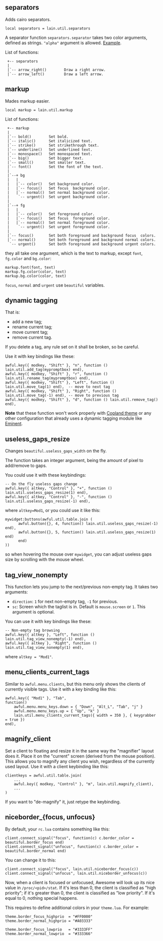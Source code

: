separators
----------

Adds cairo separators.

    local separators = lain.util.separators

A separator function `separators.separator` takes two color arguments, defined as strings. `"alpha"` argument is allowed. [Example](https://github.com/copycat-killer/awesome-copycats/blob/master/rc.lua.powerarrow-darker#L249-250).

List of functions:

     +-- separators
     |
     |`-- arrow_right()        Draw a right arrow.
     |`-- arrow_left()         Draw a left arrow.

markup
------

Mades markup easier.

    local markup = lain.util.markup

List of functions:

     +-- markup
     |
     |`-- bold()        Set bold.
     |`-- italic()      Set italicized text.
     |`-- strike()      Set strikethrough text.
     |`-- underline()   Set underlined text.
     |`-- monospace()   Set monospaced text.
     |`-- big()         Set bigger text.
     |`-- small()       Set smaller text.
     |`-- font()        Set the font of the text.
     |
     |`--+ bg
     |   |
     |   |`-- color()   Set background color.
     |   |`-- focus()   Set focus  background color.
     |   |`-- normal()  Set normal background color.
     |    `-- urgent()  Set urgent background color.
     |
     |`--+ fg
     |   |
     |   |`-- color()   Set foreground color.
     |   |`-- focus()   Set focus  foreground color.
     |   |`-- normal()  Set normal foreground color.
     |    `-- urgent()  Set urgent foreground color.
     |
     |`-- focus()       Set both foreground and background focus  colors.
     |`-- normal()      Set both foreground and background normal colors.
      `-- urgent()      Set both foreground and background urgent colors.

they all take one argument, which is the text to markup, except `font`, `fg.color` and `bg.color`:

    markup.font(font, text)
    markup.fg.color(color, text)
    markup.bg.color(color, text)

`focus`, `normal` and `urgent` use `beautiful` variables.

dynamic tagging
---------------

That is:

- add a new tag;
- rename current tag;
- move current tag;
- remove current tag.

If you delete a tag, any rule set on it shall be broken, so be careful.

Use it with key bindings like these:

    awful.key({ modkey, "Shift" }, "n", function () lain.util.add_tag(mypromptbox) end),
    awful.key({ modkey, "Shift" }, "r", function () lain.util.rename_tag(mypromptbox) end),
    awful.key({ modkey, "Shift" }, "Left", function () lain.util.move_tag(1) end),  -- move to next tag
    awful.key({ modkey, "Shift" }, "Right", function () lain.util.move_tag(-1) end), -- move to previous tag
    awful.key({ modkey, "Shift" }, "d", function () lain.util.remove_tag() end),

**Note** that these function won't work properly with [Copland theme](https://github.com/copycat-killer/awesome-copycats) or any other configuration that already uses a dynamic tagging module like [Eminent](https://github.com/copycat-killer/awesome-copycats/tree/master/eminent).

useless\_gaps\_resize
---------------------

Changes `beautiful.useless_gaps_width` on the fly.

The function takes an integer argument, being the amount of pixel to add/remove to gaps.

You could use it with these keybindings:

    -- On the fly useless gaps change
    awful.key({ altkey, "Control" }, "+", function () lain.util.useless_gaps_resize(1) end),
    awful.key({ altkey, "Control" }, "-", function () lain.util.useless_gaps_resize(-1) end),

where `altkey=Mod1`, or you could use it like this:

    mywidget:buttons(awful.util.table.join (
          awful.button({}, 4, function() lain.util.useless_gaps_resize(-1) end),
          awful.button({}, 5, function() lain.util.useless_gaps_resize(1) end)
          end)
    ))

so when hovering the mouse over `mywidget`, you can adjust useless gaps size by scrolling with the mouse wheel.

tag\_view\_nonempty
-------------------

This function lets you jump to the next/previous non-empty tag.
It takes two arguments:

* `direction`: `1` for next non-empty tag, `-1` for previous.
* `sc`: Screen which the taglist is in. Default is `mouse.screen` or `1`. This
  argument is optional.

You can use it with key bindings like these:

    -- Non-empty tag browsing
    awful.key({ altkey }, "Left", function () lain.util.tag_view_nonempty(-1) end),
    awful.key({ altkey }, "Right", function () lain.util.tag_view_nonempty(1) end),

where `altkey = "Mod1"`.

menu\_clients\_current\_tags
----------------------------

Similar to `awful.menu.clients`, but this menu only shows the clients
of currently visible tags. Use it with a key binding like this:

    awful.key({ "Mod1" }, "Tab",
    function()
        awful.menu.menu_keys.down = { "Down", "Alt_L", "Tab", "j" }
        awful.menu.menu_keys.up = { "Up", "k" }
        lain.util.menu_clients_current_tags({ width = 350 }, { keygrabber = true })
    end),

magnify\_client
---------------

Set a client to floating and resize it in the same way the "magnifier"
layout does it. Place it on the "current" screen (derived from the mouse
position). This allows you to magnify any client you wish, regardless of
the currently used layout. Use it with a client keybinding like this:

	clientkeys = awful.util.table.join(
		...
		awful.key({ modkey, "Control" }, "m", lain.util.magnify_client),
		...
	)

If you want to "de-magnify" it, just retype the keybinding.

niceborder\_{focus, unfocus}
----------------------------

By default, your `rc.lua` contains something like this:

	client.connect_signal("focus", function(c) c.border_color = beautiful.border_focus end)
	client.connect_signal("unfocus", function(c) c.border_color = beautiful.border_normal end)

You can change it to this:

	client.connect_signal("focus", lain.util.niceborder_focus(c))
	client.connect_signal("unfocus", lain.util.niceborder_unfocus(c))

Now, when a client is focused or unfocused, Awesome will look up its
nice value in `/proc/<pid>/stat`. If it's less than 0, the client is
classified as "high priority"; if it's greater than 0, the client is
classified as "low priority". If it's equal to 0, nothing special
happens.

This requires to define additional colors in your `theme.lua`. For example:

	theme.border_focus_highprio  = "#FF0000"
	theme.border_normal_highprio = "#A03333"

	theme.border_focus_lowprio   = "#3333FF"
	theme.border_normal_lowprio  = "#333366"